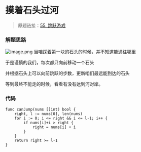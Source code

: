 # 摸着石头过河
> 原题链接：[55. 跳跃游戏](https://leetcode-cn.com/problems/jump-game/)

### 解题思路
![image.png](https://pic.leetcode-cn.com/3f345251e8040463ced979c55af00bf992a9e32ae9041a48399c43fb68a0ac5f-image.png)
当咱踩着第一块的石头的时候，并不知道能通往哪里

于是谨慎的我们，每次都只向前移动一个石头

并根据石头上可以向前跳跃的步数，更新咱们最远能到达的石头

等到最终不能走的时候，看看有没有达到河对岸。

### 代码

```golang
func canJump(nums []int) bool {
	right, l := nums[0], len(nums)
	for i := 0; i <= right && i <= l-1; i++ {
		if nums[i]+i > right {
			right = nums[i] + i
		}
	}
	return right >= l-1
}
```